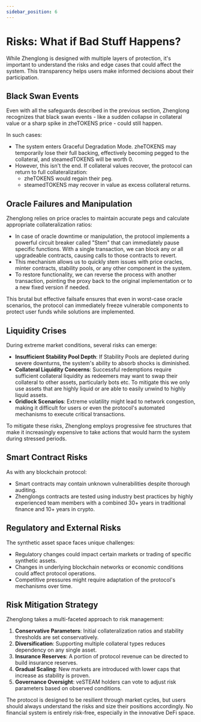 ```yaml
---
sidebar_position: 6
---
```


# Risks: What if Bad Stuff Happens?

While Zhenglong is designed with multiple layers of protection, it's important to understand the risks and edge cases that could affect the system. This transparency helps users make informed decisions about their participation.

## Black Swan Events

Even with all the safeguards described in the previous section, Zhenglong recognizes that black swan events - like a sudden collapse in collateral value or a sharp spike in zheTOKENS price - could still happen.

In such cases:

- The system enters Graceful Degradation Mode. zheTOKENS may temporarily lose their full backing, effectively becoming pegged to the collateral, and steamedTOKENS will be worth 0.
- However, this isn't the end. If collateral values recover, the protocol can return to full collateralization:
  - zheTOKENS would regain their peg.
  - steamedTOKENS may recover in value as excess collateral returns.

## Oracle Failures and Manipulation

Zhenglong relies on price oracles to maintain accurate pegs and calculate appropriate collateralization ratios:

- In case of oracle downtime or manipulation, the protocol implements a powerful circuit breaker called "Stem" that can immediately pause specific functions. With a single transaction, we can block any or all upgradeable contracts, causing calls to those contracts to revert.
- This mechanism allows us to quickly stem issues with price oracles, minter contracts, stability pools, or any other component in the system.
- To restore functionality, we can reverse the process with another transaction, pointing the proxy back to the original implementation or to a new fixed version if needed.

This brutal but effective failsafe ensures that even in worst-case oracle scenarios, the protocol can immediately freeze vulnerable components to protect user funds while solutions are implemented.

## Liquidity Crises

During extreme market conditions, several risks can emerge:

- **Insufficient Stability Pool Depth**: If Stability Pools are depleted during severe downturns, the system's ability to absorb shocks is diminished.
- **Collateral Liquidity Concerns**: Successful redemptions require sufficient collateral liquidity as redeemers may want to swap their collateral to other assets, particularly bots etc. To mitigate this we only use assets that are highly liquid or are able to easily unwind to highly liquid assets.
- **Gridlock Scenarios**: Extreme volatility might lead to network congestion, making it difficult for users or even the protocol's automated mechanisms to execute critical transactions.

To mitigate these risks, Zhenglong employs progressive fee structures that make it increasingly expensive to take actions that would harm the system during stressed periods.

## Smart Contract Risks

As with any blockchain protocol:

- Smart contracts may contain unknown vulnerabilities despite thorough auditing.
- Zhenglongs contracts are tested using industry best practices by highly experienced team members with a combined 30+ years in traditional finance and 10+ years in crypto.

## Regulatory and External Risks

The synthetic asset space faces unique challenges:

- Regulatory changes could impact certain markets or trading of specific synthetic assets.
- Changes in underlying blockchain networks or economic conditions could affect protocol operations.
- Competitive pressures might require adaptation of the protocol's mechanisms over time.

## Risk Mitigation Strategy

Zhenglong takes a multi-faceted approach to risk management:

1. **Conservative Parameters**: Initial collateralization ratios and stability thresholds are set conservatively.
2. **Diversification**: Supporting multiple collateral types reduces dependency on any single asset.
3. **Insurance Reserves**: A portion of protocol revenue can be directed to build insurance reserves.
4. **Gradual Scaling**: New markets are introduced with lower caps that increase as stability is proven.
5. **Governance Oversight**: veSTEAM holders can vote to adjust risk parameters based on observed conditions.

The protocol is designed to be resilient through market cycles, but users should always understand the risks and size their positions accordingly. No financial system is entirely risk-free, especially in the innovative DeFi space.
